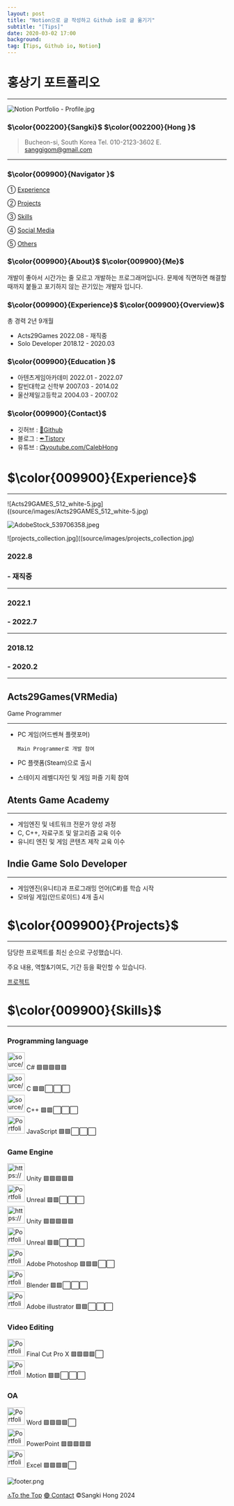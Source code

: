 ```yaml
---
layout: post
title: "Notion으로 글 작성하고 Github io로 글 옮기기"
subtitle: "[Tips]"
date: 2020-03-02 17:00
background: 
tag: [Tips, Github io, Notion]
---
```


# 홍상기 포트폴리오

---

![Notion Portfolio - Profile.jpg](source/images/Notion_Portfolio_-_Profile.jpg)

### $\color{002200}{Sangki}$ $\color{002200}{Hong }$

> Bucheon-si, South Korea
Tel. 010-2123-3602
E. sanggigom@gmail.com
> 

---

### $\color{009900}{Navigator }$

①   [Experience](Portfolio.md) 

②   [Projects](Portfolio.md) 

③   [Skills](Portfolio.md) 

④   [Social Media](Portfolio.md) 

⑤   [Others](Portfolio.md)  

### $\color{009900}{About}$ $\color{009900}{Me}$

 개발이 좋아서 시간가는 줄 모르고 개발하는 프로그래머입니다. 문제에 직면하면 해결할 때까지 붙들고 포기하지 않는 끈기있는 개발자 입니다.

### $\color{009900}{Experience}$ $\color{009900}{Overview}$

 총 경력 2년 9개월

- Acts29Games              2022.08 - 재직중
- Solo Developer           2018.12 - 2020.03

### $\color{009900}{Education }$

- 아텐츠게임아카데미   2022.01 - 2022.07
- 칼빈대학교 신학부     2007.03 - 2014.02
- 울산제일고등학교      2004.03 - 2007.02

### $\color{009900}{Contact}$

- 깃허브 : [🚀Github](https://github.com/SangkiHong)
- 블로그 : [✒Tistory](https://developer-caleb.tistory.com/)
- 유튜브 : [📺youtube.com/CalebHong](https://youtu.be/RTpPyCCJJXY)

# $\color{009900}{Experience}$

---

![Acts29GAMES_512_white-5.jpg]((source/images/Acts29GAMES_512_white-5.jpg)

![AdobeStock_539706358.jpeg](https://atentsgame.com/resources/images/landing/header/logo_atents.svg)

![projects_collection.jpg]((source/images/projects_collection.jpg)

### 2022.8
###    - 재직중

---

### 2022.1
###  - 2022.7

---

### 2018.12
###  - 2020.2

---

## Acts29Games(VRMedia)
Game Programmer

---

- PC 게임(어드벤쳐 플랫포머)

      Main Programmer로 개발 참여

- PC 플랫폼(Steam)으로 출시
- 스테이지 레벨디자인 및 게임 퍼즐 기획 참여

## Atents Game Academy

---

- 게임엔진 및 네트워크 전문가 양성 과정
- C, C++, 자료구조 및 알고리즘 교육 이수
- 유니티 엔진 및 게임 콘텐츠 제작 교육 이수

## Indie Game Solo Developer

---

- 게임엔진(유니티)과 프로그래밍 언어(C#)를 학습 시작
- 모바일 게임(안드로이드) 4개 출시

# $\color{009900}{Projects}$

---

담당한 프로젝트를 최신 순으로 구성했습니다.

주요 내용, 역할&기여도, 기간 등을 확인할 수 있습니다.

[프로젝트 ](source/1da4b933465047569c85f13f7963e4e7.csv)

# $\color{009900}{Skills}$

---

### **Programming language**

<aside>
<img src="source/images/c-sharp-c-icon-1822x2048-wuf3ijab.png" alt="source/images/c-sharp-c-icon-1822x2048-wuf3ijab.png" width="40px" /> C#                                 🟪🟪🟪🟪🟪

</aside>

<aside>
<img src="source/images/images.png" alt="source/images/images.png" width="40px" /> C                                   🟪🟪⬜⬜⬜

</aside>

<aside>
<img src="source/images/6132222.png" alt="source/images/6132222.png" width="40px" /> C++                             🟪🟪⬜⬜⬜

</aside>

<aside>
<img src="Portfolio/2746FF3B53E74F2612.png" alt="Portfolio/2746FF3B53E74F2612.png" width="40px" /> JavaScript                    🟪🟪⬜⬜⬜

</aside>

### Game Engine

<aside>
<img src="https://cdn.icon-icons.com/icons2/2248/PNG/512/unity_icon_136074.png" alt="https://cdn.icon-icons.com/icons2/2248/PNG/512/unity_icon_136074.png" width="40px" /> Unity                             🟪🟪🟪🟪🟪

</aside>

<aside>
<img src="Portfolio/%25EB%258B%25A4%25EC%259A%25B4%25EB%25A1%259C%25EB%2593%259C.png" alt="Portfolio/%25EB%258B%25A4%25EC%259A%25B4%25EB%25A1%259C%25EB%2593%259C.png" width="40px" /> Unreal                           🟪🟪⬜⬜⬜

</aside>

<aside>
<img src="https://cdn.icon-icons.com/icons2/2248/PNG/512/unity_icon_136074.png" alt="https://cdn.icon-icons.com/icons2/2248/PNG/512/unity_icon_136074.png" width="40px" /> Unity                             🟪🟪🟪🟪🟪

</aside>

<aside>
<img src="Portfolio/%25EB%258B%25A4%25EC%259A%25B4%25EB%25A1%259C%25EB%2593%259C%201.png" alt="Portfolio/%25EB%258B%25A4%25EC%259A%25B4%25EB%25A1%259C%25EB%2593%259C%201.png" width="40px" /> Unreal                         🟪🟪⬜️⬜️⬜️

</aside>

<aside>
<img src="Portfolio/1200px-Adobe_Photoshop_CC_icon.svg.png" alt="Portfolio/1200px-Adobe_Photoshop_CC_icon.svg.png" width="40px" /> Adobe Photoshop        🟪🟪🟪⬜⬜

</aside>

<aside>
<img src="Portfolio/%25EB%258B%25A4%25EC%259A%25B4%25EB%25A1%259C%25EB%2593%259C_(1).png" alt="Portfolio/%25EB%258B%25A4%25EC%259A%25B4%25EB%25A1%259C%25EB%2593%259C_(1).png" width="40px" /> Blender                         🟪🟪⬜⬜⬜

</aside>

<aside>
<img src="Portfolio/741cb5ff6ea9b1daed3d1ba974fdfd0379de9d7624e30e1ea41078744d020adada37b6d5f76206c431c28850b74da8b96c7cc5a74f5106ab87f2c57aa2bfe51ff5a9d2b563e28a1ad80ab667edaf603523af515212fbb0d905ddc0db34d56c42.png" alt="Portfolio/741cb5ff6ea9b1daed3d1ba974fdfd0379de9d7624e30e1ea41078744d020adada37b6d5f76206c431c28850b74da8b96c7cc5a74f5106ab87f2c57aa2bfe51ff5a9d2b563e28a1ad80ab667edaf603523af515212fbb0d905ddc0db34d56c42.png" width="40px" /> Adobe illustrator        🟪🟪⬜⬜⬜

</aside>

### Video Editing

<aside>
<img src="Portfolio/final_cut_pro_alt_macos_bigsur_icon_190176.png" alt="Portfolio/final_cut_pro_alt_macos_bigsur_icon_190176.png" width="40px" /> Final Cut Pro X              🟪🟪🟪🟪⬜

</aside>

<aside>
<img src="Portfolio/%25EB%258B%25A4%25EC%259A%25B4%25EB%25A1%259C%25EB%2593%259C.jpg" alt="Portfolio/%25EB%258B%25A4%25EC%259A%25B4%25EB%25A1%259C%25EB%2593%259C.jpg" width="40px" /> Motion                       🟪🟪⬜⬜⬜

</aside>

### OA

<aside>
<img src="Portfolio/Microsoft-Word-Logo.png" alt="Portfolio/Microsoft-Word-Logo.png" width="40px" /> Word                           🟪🟪🟪🟪⬜

</aside>

<aside>
<img src="Portfolio/Microsoft-PowerPoint-Logo.png" alt="Portfolio/Microsoft-PowerPoint-Logo.png" width="40px" /> PowerPoint                  🟪🟪🟪🟪🟪

</aside>

<aside>
<img src="Portfolio/microsoft-excel-new.jpg" alt="Portfolio/microsoft-excel-new.jpg" width="40px" /> Excel                            🟪🟪🟪🟪⬜

</aside>

![footer.png](Portfolio/footer.png)

[🔝To the Top](Portfolio.md)   [🟣 Contact](Portfolio.md)   ©Sangki Hong 2024